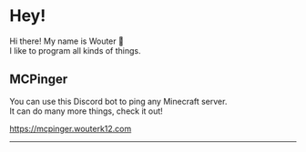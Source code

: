 # Hey!

Hi there! My name is Wouter 🍕  
I like to program all kinds of things.

## MCPinger

You can use this Discord bot to ping any Minecraft server.  
It can do many more things, check it out!

<a href="https://mcpinger.wouterk12.com" target="_blank">https://mcpinger.wouterk12.com</a>

<hr>

<!-- ![Metrics](https://github.com/WouterK12/WouterK12/blob/master/github-metrics.svg) -->
